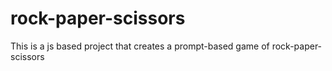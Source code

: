 # rock-paper-scissors

This is a js based project that creates a prompt-based game of rock-paper-scissors
